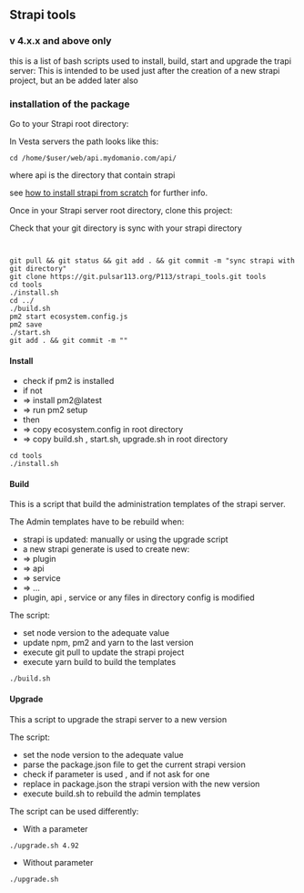 ## Strapi tools
### v 4.x.x and above only

this is a list of bash scripts used to install, build, start and upgrade the trapi server:
This is intended to be used just after the creation of a new strapi project, but an be added later also

### installation of the package

Go to your Strapi root directory:

In Vesta servers the path looks like this:
```
cd /home/$user/web/api.mydomanio.com/api/
```
where api is the directory that contain strapi

see [how to install strapi from scratch](wiki/how-to-install-strapi) for further info.

Once in your Strapi server root directory, clone this project:

Check that your git directory is sync with your strapi directory
```
```

```
 
git pull && git status && git add . && git commit -m "sync strapi with git directory"
git clone https://git.pulsar113.org/P113/strapi_tools.git tools
cd tools
./install.sh
cd ../
./build.sh
pm2 start ecosystem.config.js 
pm2 save
./start.sh
git add . && git commit -m ""
```

#### Install

* check if pm2 is installed 
* if not
* => install pm2@latest 
* => run pm2 setup
* then 
* => copy ecosystem.config in root directory
* => copy build.sh , start.sh, upgrade.sh in root directory

```
cd tools
./install.sh 

```

#### Build

This is a script that build the administration templates of the strapi server.

The Admin templates have to be rebuild when:

* strapi is updated: manually or using the upgrade script
* a new strapi generate is used to create new:
* => plugin
* => api
* => service
* => ...
* plugin, api , service or any files in directory config is modified 

The script:
* set node version to the adequate value
* update npm, pm2 and yarn to the last version
* execute git pull to update the strapi project 
* execute yarn build to build the templates

```
./build.sh

```

#### Upgrade

This a script to upgrade the strapi server to a new version

The script:
  * set the node version to the adequate value 
  * parse the package.json file to get the current strapi version 
  * check if parameter is used , and if not ask for one
  * replace in package.json the strapi version with the new version
  * execute build.sh to rebuild the admin templates

The script can be used differently:

* With a parameter 
```
./upgrade.sh 4.92
```
* Without parameter
```
./upgrade.sh

```